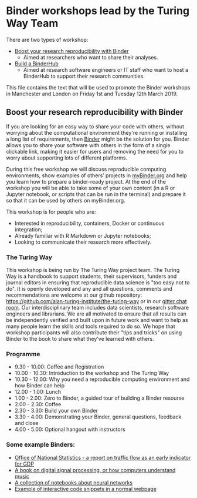 # Binder workshops lead by the Turing Way Team

There are two types of workshop:
* [Boost your research reproducibility with Binder](#boost-your-research-reproducibility-with-binder)
  * Aimed at researchers who want to share their analyses.
* [Build a BinderHub](../build-a-binderhub/workshop_advert.md)
  * Aimed at research software engineers or IT staff who want to host a BinderHub to support their research communities.

This file contains the text that will be used to promote the Binder workshops in Manchester and London on Friday 1st and Tuesday 12th March 2019.

## Boost your research reproducibility with Binder

If you are looking for an easy way to share your code with others, without worrying about the computational environment they're running or installing a long list of requirements, then [Binder](https://mybinder.readthedocs.io/en/latest/) might be the solution for you.
Binder allows you to share your software with others in the form of a single clickable link, making it easier for users and removing the need for you to worry about supporting lots of different platforms.

During this free workshop we will discuss reproducible computing environments, show examples of others’ projects in [myBinder.org](https://mybinder.org/) and help you learn how to prepare a binder-ready project.
At the end of the workshop you will be able to take some of your own content (in a R or Jupyter notebook, or scripts that can be run in the terminal) and prepare it so that it can be used by others on myBinder.org.

This workshop is for people who are:
*	Interested in reproducibility, containers, Docker or continuous integration;
*	Already familiar with R Markdown or Jupyter notebooks;
*	Looking to communicate their research more effectively.

### The Turing Way

This workshop is being run by The Turing Way project team.
The Turing Way is a handbook to support students, their supervisors, funders and journal editors in ensuring that reproducible data science is "too easy not to do".
It is openly developed and any and all questions, comments and recommendations are welcome at our github repository: https://github.com/alan-turing-institute/the-turing-way or in our [gitter chat room](https://gitter.im/alan-turing-institute/the-turing-way).
Our interdisciplinary team includes data scientists, research software engineers and librarians.
We are all motivated to ensure that all results can be independently verified and built upon in future work and want to help as many people learn the skills and tools required to do so.
We hope that workshop participants will also contribute their "tips and tricks" on using Binder to the book to share what they've learned with others.

### Programme

* 9.30 - 10.00: Coffee and Registration
* 10.00 - 10.30: Introduction to the workshop and The Turing Way
* 10.30 - 12.00: Why you need a reproducible computing environment and how Binder can help
* 12.00 - 1.00: Lunch
* 1.00 - 2.00: Zero to Binder, a guided tour of building a Binder resourse
* 2.00 - 2.30: Coffee
* 2.30 - 3.30: Build your own Binder
* 3.30 - 4.00: Demonstrating your Binder, general questions, feedback and close
* 4.00 - 5.00: Optional hangout with instructors

### Some example Binders:

*	[Office of National Statistics - a report on traffic flow as an early indicator for GDP](https://mybinder.org/v2/gh/ONSBigData/traffic_as_early_indicator/master?filepath=Report%20-%20Annual%20average%20daily%20traffic%20flow%20(AADF)%20as%20a%20correlate%20for%20GDP%20growth-Final.ipynb)
*	[A book on digital signal processing, or how computers understand music](https://mybinder.org/v2/gh/AllenDowney/ThinkDSP/master?filepath=code/cacophony.ipynb)
*	[A collection of notebooks about neural networks](https://mybinder.org/v2/gh/Calysto/conx/master?filepath=binder%2Findex.ipynb)
*	[Example of interactive code snippets in a normal webpage](https://spacy.io/usage/linguistic-features#pos-tagging)
